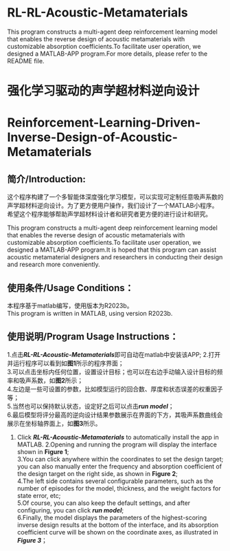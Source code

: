 # RL-RL-Acoustic-Metamaterials
This program constructs a multi-agent deep reinforcement learning model that enables the reverse design of acoustic metamaterials with customizable absorption coefficients.To facilitate user operation, we designed a MATLAB-APP program.For more details, please refer to the README file.
# 强化学习驱动的声学超材料逆向设计
# Reinforcement-Learning-Driven-Inverse-Design-of-Acoustic-Metamaterials  

## 简介/Introduction:
这个程序构建了一个多智能体深度强化学习模型，可以实现可定制任意吸声系数的声学超材料逆向设计。为了更方便用户操作，我们设计了一个MATLAB小程序。希望这个程序能够帮助声学超材料设计者和研究者更方便的进行设计和研究。  

This program constructs a multi-agent deep reinforcement learning model that enables the reverse design of acoustic metamaterials with customizable absorption coefficients.To facilitate user operation, we designed a MATLAB-APP program.It is hoped that this program can assist acoustic metamaterial designers and researchers in conducting their design and research more conveniently.  

## 使用条件/Usage Conditions：  
本程序基于matlab编写，使用版本为R2023b。  
This program is written in MATLAB, using version R2023b.

## 使用说明/Program Usage Instructions：  
1.点击***RL-RL-Acoustic-Metamaterials***即可自动在matlab中安装该APP;
2.打开并运行程序可以看到如**图1**所示的程序界面；  
3.可以点击坐标内任何位置，设置设计目标；也可以在右边手动输入设计目标的频率和吸声系数，如**图2**所示；  
4.左边是一些可设置的参数，比如模型运行的回合数、厚度和状态误差的权重因子等；  
5.当然也可以保持默认状态，设定好之后可以点击***run model***；  
6.最后模型将评分最高的逆向设计结果参数展示在界面的下方，其吸声系数曲线会展示在坐标轴界面上，如**图3**所示。    

1. Click ***RL-RL-Acoustic-Metamaterials*** to automatically install the app in MATLAB.
2.Opening and running the program will display the interface shown in **Figure 1**;    
3.You can click anywhere within the coordinates to set the design target; you can also manually enter the frequency and absorption coefficient of the design target on the right side, as shown in **Figure 2**;  
4.The left side contains several configurable parameters, such as the number of episodes for the model, thickness, and the weight factors for state error, etc;  
5.Of course, you can also keep the default settings, and after configuring, you can click ***run model***;  
6.Finally, the model displays the parameters of the highest-scoring inverse design results at the bottom of the interface, and its absorption coefficient curve will be shown on the coordinate axes, as illustrated in ***Figure 3***；   

